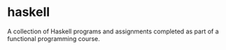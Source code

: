 # haskell
A collection of Haskell programs and assignments completed as part of a functional programming course.
